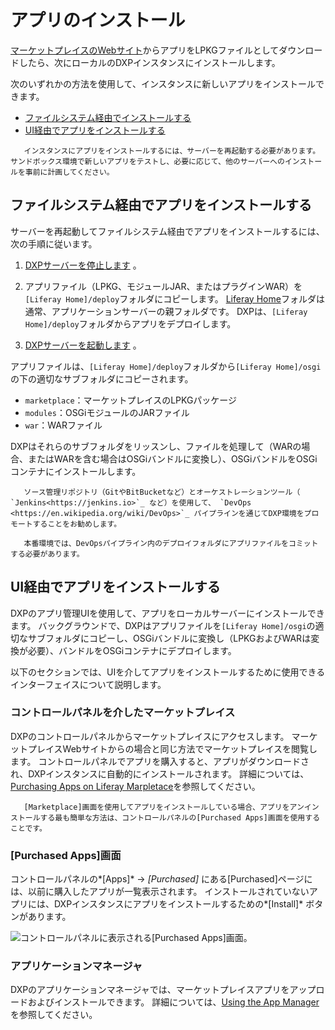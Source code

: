 # アプリのインストール

[マーケットプレイスのWebサイト](https://web.liferay.com/marketplace)からアプリをLPKGファイルとしてダウンロードしたら、次にローカルのDXPインスタンスにインストールします。

次のいずれかの方法を使用して、インスタンスに新しいアプリをインストールできます。

  - [ファイルシステム経由でインストールする](#installing-apps-via-the-file-system)
  - [UI経由でアプリをインストールする](#installing-apps-via-the-ui)

``` important::
   インスタンスにアプリをインストールするには、サーバーを再起動する必要があります。 サンドボックス環境で新しいアプリをテストし、必要に応じて、他のサーバーへのインストールを事前に計画してください。
```

## ファイルシステム経由でアプリをインストールする

サーバーを再起動してファイルシステム経由でアプリをインストールするには、次の手順に従います。

1.  [ DXPサーバーを停止します](../../installation-and-upgrades/installing-liferay/running-liferay-dxp-for-the-first-time.md#shutdown) 。

2.  アプリファイル（LPKG、モジュールJAR、またはプラグインWAR）を`[Liferay Home]/deploy`フォルダにコピーします。 [Liferay Home](../../installation-and-upgrades/reference/liferay-home.md)フォルダは通常、アプリケーションサーバーの親フォルダです。 DXPは、`[Liferay Home]/deploy`フォルダからアプリをデプロイします。

3.  [ DXPサーバーを起動します](../../installation-and-upgrades/installing-liferay/running-liferay-dxp-for-the-first-time.md#startup) 。

アプリファイルは、`[Liferay Home]/deploy`フォルダから`[Liferay Home]/osgi`の下の適切なサブフォルダにコピーされます。

  - `marketplace`：マーケットプレイスのLPKGパッケージ
  - `modules`：OSGiモジュールのJARファイル
  - `war`：WARファイル

DXPはそれらのサブフォルダをリッスンし、ファイルを処理して（WARの場合、またはWARを含む場合はOSGiバンドルに変換し）、OSGiバンドルをOSGiコンテナにインストールします。

``` note::
   ソース管理リポジトリ（GitやBitBucketなど）とオーケストレーションツール（ `Jenkins<https://jenkins.io>`_ など）を使用して、 `DevOps <https://en.wikipedia.org/wiki/DevOps>`_ パイプラインを通じてDXP環境をプロモートすることをお勧めします。

   本番環境では、DevOpsパイプライン内のデプロイフォルダにアプリファイルをコミットする必要があります。
```

## UI経由でアプリをインストールする

DXPのアプリ管理UIを使用して、アプリをローカルサーバーにインストールできます。 バックグラウンドで、DXPはアプリファイルを`[Liferay Home]/osgi`の適切なサブフォルダにコピーし、OSGiバンドルに変換し（LPKGおよびWARは変換が必要）、バンドルをOSGiコンテナにデプロイします。

以下のセクションでは、UIを介してアプリをインストールするために使用できるインターフェイスについて説明します。

### コントロールパネルを介したマーケットプレイス

DXPのコントロールパネルからマーケットプレイスにアクセスします。 マーケットプレイスWebサイトからの場合と同じ方法でマーケットプレイスを閲覧します。 コントロールパネルでアプリを購入すると、アプリがダウンロードされ、DXPインスタンスに自動的にインストールされます。 詳細については、[Purchasing Apps on Liferay Marpletace](./purchasing-apps-on-liferay-marketplace.md)を参照してください。

``` note::
   [Marketplace]画面を使用してアプリをインストールしている場合、アプリをアンインストールする最も簡単な方法は、コントロールパネルの[Purchased Apps]画面を使用することです。
```

### [Purchased Apps]画面

コントロールパネルの*[Apps]* → *[Purchased]* にある[Purchased]ページには、以前に購入したアプリが一覧表示されます。 インストールされていないアプリには、DXPインスタンスにアプリをインストールするための*[Install]* ボタンがあります。

![コントロールパネルに表示される[Purchased Apps]画面。](./installing-apps/images/01.png)

### アプリケーションマネージャ

DXPのアプリケーションマネージャでは、マーケットプレイスアプリをアップロードおよびインストールできます。 詳細については、[Using the App Manager](./using-the-app-manager.md)を参照してください。
